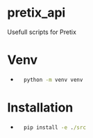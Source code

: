 # pretix_api

Usefull scripts for Pretix

# Venv

- ```cmd
    python -m venv venv
    ```

# Installation

- ```cmd
    pip install -e ./src
    ```
